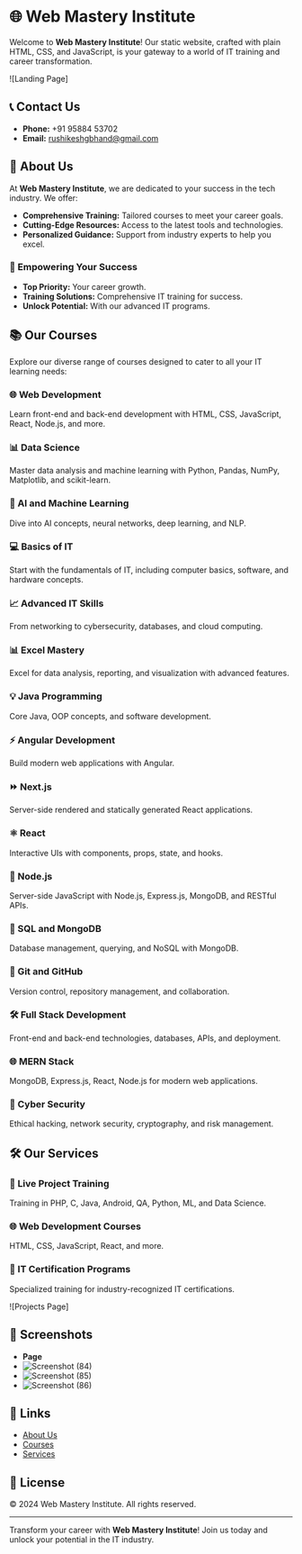 # 🌐 Web Mastery Institute

Welcome to **Web Mastery Institute**! Our static website, crafted with plain HTML, CSS, and JavaScript, is your gateway to a world of IT training and career transformation.

![Landing Page]

## 📞 Contact Us

- **Phone:** +91 95884 53702
- **Email:** [rushikeshgbhand@gmail.com](mailto:rushikeshgbhand@gmail.com)

## 🏫 About Us

At **Web Mastery Institute**, we are dedicated to your success in the tech industry. We offer:

- **Comprehensive Training:** Tailored courses to meet your career goals.
- **Cutting-Edge Resources:** Access to the latest tools and technologies.
- **Personalized Guidance:** Support from industry experts to help you excel.

### 🚀 Empowering Your Success

- **Top Priority:** Your career growth.
- **Training Solutions:** Comprehensive IT training for success.
- **Unlock Potential:** With our advanced IT programs.

## 📚 Our Courses

Explore our diverse range of courses designed to cater to all your IT learning needs:

### 🌐 Web Development
Learn front-end and back-end development with HTML, CSS, JavaScript, React, Node.js, and more.

### 📊 Data Science
Master data analysis and machine learning with Python, Pandas, NumPy, Matplotlib, and scikit-learn.

### 🤖 AI and Machine Learning
Dive into AI concepts, neural networks, deep learning, and NLP.

### 💻 Basics of IT
Start with the fundamentals of IT, including computer basics, software, and hardware concepts.

### 📈 Advanced IT Skills
From networking to cybersecurity, databases, and cloud computing.

### 📊 Excel Mastery
Excel for data analysis, reporting, and visualization with advanced features.

### 💡 Java Programming
Core Java, OOP concepts, and software development.

### ⚡ Angular Development
Build modern web applications with Angular.

### ⏩ Next.js
Server-side rendered and statically generated React applications.

### ⚛️ React
Interactive UIs with components, props, state, and hooks.

### 🚀 Node.js
Server-side JavaScript with Node.js, Express.js, MongoDB, and RESTful APIs.

### 💾 SQL and MongoDB
Database management, querying, and NoSQL with MongoDB.

### 🌲 Git and GitHub
Version control, repository management, and collaboration.

### 🛠 Full Stack Development
Front-end and back-end technologies, databases, APIs, and deployment.

### 🌐 MERN Stack
MongoDB, Express.js, React, Node.js for modern web applications.

### 🔐 Cyber Security
Ethical hacking, network security, cryptography, and risk management.

## 🛠 Our Services

### 💼 Live Project Training
Training in PHP, C, Java, Android, QA, Python, ML, and Data Science.

### 🌐 Web Development Courses
HTML, CSS, JavaScript, React, and more.

### 🏅 IT Certification Programs
Specialized training for industry-recognized IT certifications.

![Projects Page]

## 📸 Screenshots

- **Page**
- ![Screenshot (84)](https://github.com/rushikeshbhand/web-mastery-institute/assets/112516622/2046a5c5-7696-45e2-994f-44fa3bad6863)
- ![Screenshot (85)](https://github.com/rushikeshbhand/web-mastery-institute/assets/112516622/0c10c032-03e9-4775-8df8-db7d89373358)
- ![Screenshot (86)](https://github.com/rushikeshbhand/web-mastery-institute/assets/112516622/15137639-0edf-471d-800d-12153f85e23f)






## 🔗 Links

- [About Us](#about-us)
- [Courses](#our-courses)
- [Services](#our-services)

## 📜 License

© 2024 Web Mastery Institute. All rights reserved.

---

Transform your career with **Web Mastery Institute**! Join us today and unlock your potential in the IT industry.
